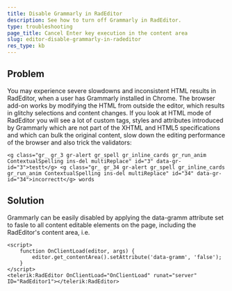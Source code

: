 ```yaml
---
title: Disable Grammarly in RadEditor
description: See how to turn off Grammarly in RadEditor.
type: troubleshooting
page_title: Cancel Enter key execution in the content area
slug: editor-disable-grammarly-in-radeditor
res_type: kb
---
```


## Problem

You may experience severe slowdowns and inconsistent HTML results in RadEditor, when a user has Grammarly installed in Chrome. The browser add-on works by modifying the HTML from outside the editor, which results in glitchy selections and content changes. If you look at HTML mode of RadEditor you will see a lot of custom tags, styles and attributes introduced by Grammarly which are not part of the XHTML and HTML5 specifications and which can bulk the original content, slow down the editing performance of the browser and also trick the validators:

````ASP.NET
<g class="gr_ gr_3 gr-alert gr_spell gr_inline_cards gr_run_anim ContextualSpelling ins-del multiReplace" id="3" data-gr-id="3">testt</g> <g class="gr_ gr_34 gr-alert gr_spell gr_inline_cards gr_run_anim ContextualSpelling ins-del multiReplace" id="34" data-gr-id="34">incorrectt</g> words
````

## Solution

Grammarly can be easily disabled by applying the data-gramm attribute set to fasle to all content editable elements on the page, including the RadEditor's content area, i.e.

````ASP.NET
<script>
    function OnClientLoad(editor, args) {
        editor.get_contentArea().setAttribute('data-gramm', 'false');
    }
</script>
<telerik:RadEditor OnClientLoad="OnClientLoad" runat="server" ID="RadEditor1"></telerik:RadEditor>
````

 
